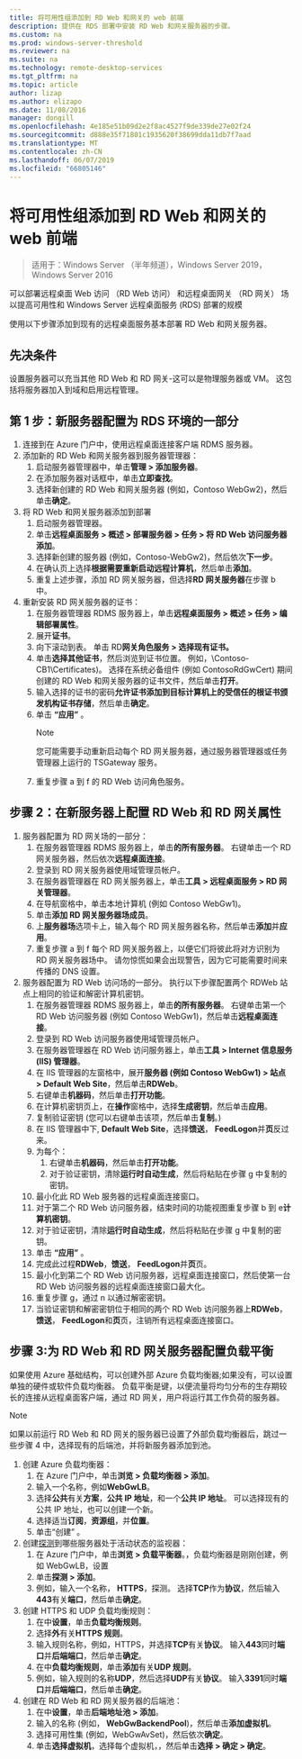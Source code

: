 ```yaml
---
title: 将可用性组添加到 RD Web 和网关的 web 前端
description: 提供在 RDS 部署中安装 RD Web 和网关服务器的步骤。
ms.custom: na
ms.prod: windows-server-threshold
ms.reviewer: na
ms.suite: na
ms.technology: remote-desktop-services
ms.tgt_pltfrm: na
ms.topic: article
author: lizap
ms.author: elizapo
ms.date: 11/08/2016
manager: dongill
ms.openlocfilehash: 4e185e51b09d2e2f8ac4527f9de339de27e02f24
ms.sourcegitcommit: d888e35f71801c1935620f38699dda11db7f7aad
ms.translationtype: MT
ms.contentlocale: zh-CN
ms.lasthandoff: 06/07/2019
ms.locfileid: "66805146"
---
```

# <a name="add-high-availability-to-the-rd-web-and-gateway-web-front"></a>将可用性组添加到 RD Web 和网关的 web 前端

>适用于：Windows Server （半年频道），Windows Server 2019，Windows Server 2016


可以部署远程桌面 Web 访问 （RD Web 访问） 和远程桌面网关 （RD 网关） 场以提高可用性和 Windows Server 远程桌面服务 (RDS) 部署的规模 

使用以下步骤添加到现有的远程桌面服务基本部署 RD Web 和网关服务器。  

## <a name="pre-requisites"></a>先决条件

设置服务器可以充当其他 RD Web 和 RD 网关-这可以是物理服务器或 VM。 这包括将服务器加入到域和启用远程管理。

## <a name="step-1-configure-the-new-server-to-be-part-of-the-rds-environment"></a>第 1 步：新服务器配置为 RDS 环境的一部分

1. 连接到在 Azure 门户中，使用远程桌面连接客户端 RDMS 服务器。
2. 添加新的 RD Web 和网关服务器到服务器管理器：
    1. 启动服务器管理器中，单击**管理 > 添加服务器**。   
    2. 在添加服务器对话框中，单击**立即查找**。   
    3. 选择新创建的 RD Web 和网关服务器 (例如，Contoso WebGw2)，然后单击**确定**。
3. 将 RD Web 和网关服务器添加到部署  
    1. 启动服务器管理器。  
    2. 单击**远程桌面服务 > 概述 > 部署服务器 > 任务 > 将 RD Web 访问服务器添加**。   
    3. 选择新创建的服务器 (例如，Contoso-WebGw2)，然后依次**下一步**。  
    4. 在确认页上选择**根据需要重新启动远程计算机**，然后单击**添加**。  
    5. 重复上述步骤，添加 RD 网关服务器，但选择**RD 网关服务器**在步骤 b 中。
4. 重新安装 RD 网关服务器的证书：
   1. 在服务器管理器 RDMS 服务器上，单击**远程桌面服务 > 概述 > 任务 > 编辑部署属性**。  
   2. 展开**证书**。  
   3. 向下滚动到表。 单击 RD**网关角色服务 > 选择现有证书。**  
   4. 单击**选择其他证书**，然后浏览到证书位置。 例如，\Contoso-CB1\Certificates)。 选择在系统必备组件 (例如 ContosoRdGwCert) 期间创建的 RD Web 和网关服务器的证书文件，然后单击**打开**。  
   5. 输入选择的证书的密码**允许证书添加到目标计算机上的受信任的根证书颁发机构证书存储**，然后单击**确定**。  
   6. 单击 **“应用”** 。
      > [!NOTE] 
      > 您可能需要手动重新启动每个 RD 网关服务器，通过服务器管理器或任务管理器上运行的 TSGateway 服务。
   7. 重复步骤 a 到 f 的 RD Web 访问角色服务。

## <a name="step-2-configure-rd-web-and-rd-gateway-properties-on-the-new-server"></a>步骤 2：在新服务器上配置 RD Web 和 RD 网关属性
1. 服务器配置为 RD 网关场的一部分：
    1.  在服务器管理器 RDMS 服务器上，单击**的所有服务器**。 右键单击一个 RD 网关服务器，然后依次**远程桌面连接**。
    2.  登录到 RD 网关服务器使用域管理员帐户。  
    3.  在服务器管理器在 RD 网关服务器上，单击**工具 > 远程桌面服务 > RD 网关管理器**。  
    4.  在导航窗格中，单击本地计算机 (例如 Contoso WebGw1)。  
    5.  单击**添加 RD 网关服务器场成员**。  
    6.  上**服务器场**选项卡上，输入每个 RD 网关服务器名称，然后单击**添加**并**应用**。  
    7.  重复步骤 a 到 f 每个 RD 网关服务器上，以便它们将彼此将对方识别为 RD 网关服务器场中。 请勿惊慌如果会出现警告，因为它可能需要时间来传播的 DNS 设置。
2. 服务器配置为 RD Web 访问场的一部分。 执行以下步骤配置两个 RDWeb 站点上相同的验证和解密计算机密钥。
    1.  在服务器管理器 RDMS 服务器上，单击**的所有服务器**。 右键单击第一个 RD Web 访问服务器 (例如 Contoso WebGw1)，然后单击**远程桌面连接**。  
    2.  登录到 RD Web 访问服务器使用域管理员帐户。  
    3.  在服务器管理器在 RD Web 访问服务器上，单击**工具 > Internet 信息服务 (IIS) 管理器**。  
    4.  在 IIS 管理器的左窗格中，展开**服务器 (例如 Contoso WebGw1) > 站点 > Default Web Site**，然后单击**RDWeb**。  
    5.  右键单击**机器码**，然后单击**打开功能**。
    6.  在计算机密钥页上，在**操作**窗格中，选择**生成密钥**，然后单击**应用**。
    7.  复制验证密钥 (您可以右键单击该项，然后单击**复制**。)
    8.  在 IIS 管理器中下, **Default Web Site**，选择**馈送**， **FeedLogon**并**页**反过来。
    9. 为每个：
        1.  右键单击**机器码**，然后单击**打开功能**。
        2.  对于验证密钥，清除**运行时自动生成**，然后将粘贴在步骤 g 中复制的密钥。
    10.  最小化此 RD Web 服务器的远程桌面连接窗口。  
    11.  对于第二个 RD Web 访问服务器，结束时间的功能视图重复步骤 b 到 e**计算机密钥**。
    12. 对于验证密钥，清除**运行时自动生成**，然后将粘贴在步骤 g 中复制的密钥。
    13. 单击 **“应用”** 。
    14. 完成此过程**RDWeb**，**馈送**， **FeedLogon**并**页**页。
    15. 最小化到第二个 RD Web 访问服务器，远程桌面连接窗口，然后使第一台 RD Web 访问服务器的远程桌面连接窗口最大化。  
    16. 重复步骤 g，通过 n 以通过解密密钥。
    17. 当验证密钥和解密密钥位于相同的两个 RD Web 访问服务器上**RDWeb**，**馈送**， **FeedLogon**和**页**页，注销所有远程桌面连接窗口。

## <a name="step-3-configure-load-balancing-for-the-rd-web-and-rd-gateway-servers"></a>步骤 3:为 RD Web 和 RD 网关服务器配置负载平衡

如果使用 Azure 基础结构，可以创建外部 Azure 负载均衡器;如果没有，可以设置单独的硬件或软件负载均衡器。 负载平衡是键，以便流量将均匀分布的生存期较长的连接从远程桌面客户端，通过 RD 网关，用户将运行其工作负荷的服务器。

> [!NOTE] 
> 如果以前运行 RD Web 和 RD 网关的服务器已设置了外部负载均衡器后，跳过一些步骤 4 中，选择现有的后端池，并将新服务器添加到池。

1.  创建 Azure 负载均衡器：  
    1.  在 Azure 门户中，单击**浏览 > 负载均衡器 > 添加**。  
    2.  输入一个名称，例如**WebGwLB**。  
    3.  选择**公共**有关**方案**，**公共 IP 地址**，和一个**公共 IP 地址**。 可以选择现有的公共 IP 地址，也可以创建一个新。 
    4.  选择适当**订阅**，**资源组**，并**位置**。
    5.  单击“创建”  。  
2. 创建[探测](https://azure.microsoft.com/documentation/articles/load-balancer-custom-probe-overview/)到哪些服务器处于活动状态的监视器：  
    1.  在 Azure 门户中，单击**浏览 > 负载平衡器**。，负载均衡器是刚刚创建，例如 WebGwLB，设置  
    2.  单击**探测 > 添加**。  
    3.  例如，输入一个名称， **HTTPS**，探测。 选择**TCP**作为**协议**，然后输入**443**有关**端口**，然后单击**确定**。   
3.  创建 HTTPS 和 UDP 负载均衡规则：  
    1.  在中**设置**，单击**负载均衡规则**。  
    2.  选择**外**有关**HTTPS 规则**。  
    3.  输入规则名称，例如，HTTPS，并选择**TCP**有关**协议**。 输入**443**同时**端口**并**后端端口**，然后单击**确定**。  
    4.  在中**负载均衡规则**，单击**添加**有关**UDP 规则**。  
    5.  例如，输入规则的名称**UDP**，然后选择**UDP**有关**协议**。 输入**3391**同时**端口**并**后端端口**，然后单击**确定**。  
4. 创建在 RD Web 和 RD 网关服务器的后端池：
      1. 在中**设置**，单击**后端地址池 > 添加**。   
      2. 输入的名称 (例如， **WebGwBackendPool**)，然后单击**添加虚拟机**。  
      3. 选择可用性集 (例如，WebGwAvSet)，然后依次**确定**。   
      4. 单击**选择虚拟机**，选择每个虚拟机，，然后单击**选择 > 确定 > 确定**。
